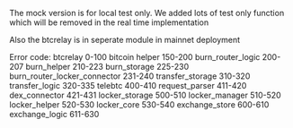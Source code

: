 The mock version is for local test only.
We added lots of test only function which will be removed in the real time implementation

Also the btcrelay is in seperate module in mainnet deployment


Error code:
btcrelay 0-100
bitcoin helper 150-200
burn_router_logic 200-207
burn_helper 210-223
burn_storage 225-230
burn_router_locker_connector 231-240
transfer_storage 310-320
transfer_logic 320-335
telebtc 400-410
request_parser 411-420
dex_connector 421-431
locker_storage 500-510
locker_manager 510-520
locker_helper 520-530
locker_core 530-540
exchange_store 600-610
exchange_logic 611-630




